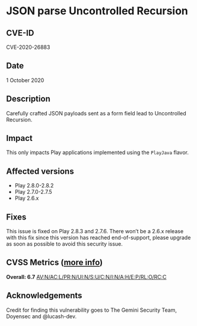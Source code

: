 # JSON parse Uncontrolled Recursion

## CVE-ID

CVE-2020-26883

## Date

1 October 2020

## Description

Carefully crafted JSON payloads sent as a form field lead to Uncontrolled Recursion.

## Impact

This only impacts Play applications implemented using the `PlayJava` flavor.

## Affected versions

- Play 2.8.0-2.8.2
- Play 2.7.0-2.7.5
- Play 2.6.x

## Fixes

This issue is fixed on Play 2.8.3 and 2.7.6. There won’t be a 2.6.x release with this fix since this version has reached end-of-support, please
 upgrade as soon as possible to avoid this security issue.

## CVSS Metrics ([more info](https://www.first.org/cvss/user-guide))

**Overall: 6.7**
[AV:N/AC:L/PR:N/UI:N/S:U/C:N/I:N/A:H/E:P/RL:O/RC:C](https://nvd.nist.gov/vuln-metrics/cvss/v3-calculator?vector=AV:N/AC:L/PR:N/UI:N/S:U/C:N/I:N/A:H/E:P/RL:O/RC:C&version=3.1)

## Acknowledgements

Credit for finding this vulnerability goes to The Gemini Security Team,  Doyensec and @lucash-dev.
